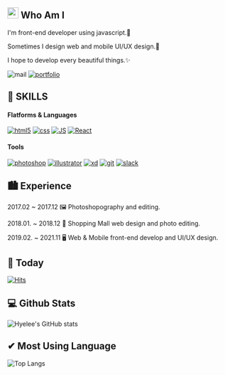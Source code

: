 
## <img src="https://user-images.githubusercontent.com/39701029/151747373-979e1875-9e4c-4b22-a727-5b4180077592.gif" width="25px"> Who Am I
I'm front-end developer using javascript.📑

Sometimes I design web and mobile UI/UX design.🎨


I hope to develop every beautiful things.✨

![mail](https://img.shields.io/badge/hlpark0209@gmail.com-EA4335?style=flat-square&logo=gmail&logoColor=white)   [![portfolio](https://img.shields.io/badge/www.hlpark0209.com-96588A?style=flat-square&logo=&logoColor=white)](https://hlpark0209.github.io/Portfolio/)  





## 💪 SKILLS
#### Flatforms & Languages

[![html5](https://img.shields.io/badge/HTML-E34F26?style=flat-square&logo=html5&logoColor=white)](github.com/Joowon0220/TODO-List)    [![css](https://img.shields.io/badge/CSS-1572B6?style=flat-square&logo=css3&logoColor=white)](github.com/Joowon0220/TODO-List)   [![JS](https://img.shields.io/badge/JavaScript-F7DF1E?style=flat-square&logo=JavaScript&logoColor=black)](github.com/Joowon0220/TODO-List)  [![React](https://img.shields.io/badge/React-61DAFB?style=flat-square&logo=react&logoColor=white)](github.com/Joowon0220/TODO-List)  


#### Tools
[![photoshop](https://img.shields.io/badge/Photoshop-31A8FF?style=flat-square&logo=adobephotoshop&logoColor=white)](github.com/Joowon0220/TODO-List)  [![illustrator](https://img.shields.io/badge/Illustrator-FF9A00?style=flat-square&logo=adobeillustrator&logoColor=white)](github.com/Joowon0220/TODO-List)  [![xd](https://img.shields.io/badge/XD-FF61F6?style=flat-square&logo=adobexd&logoColor=white)](github.com/Joowon0220/TODO-List) 
 [![git](https://img.shields.io/badge/Git-F05032?style=flat-square&logo=git&logoColor=white)](github.com/Joowon0220/TODO-List)  [![slack](https://img.shields.io/badge/Slack-4A154B?style=flat-square&logo=slack&logoColor=white)](github.com/Joowon0220/TODO-List)  



## 🏙 Experience
2017.02 ~ 2017.12 🖼  Photoshopography and editing.

2018.01. ~ 2018.12 👗  Shopping Mall web design and photo editing. 

2019.02. ~ 2021.11 🖥  Web & Mobile front-end develop and UI/UX design.






## 📆 Today
[![Hits](https://hits.seeyoufarm.com/api/count/incr/badge.svg?url=https%3A%2F%2Fgithub.com%2Fhlpark0209&count_bg=%23D163FF&title_bg=%23555555&icon=&icon_color=%23E7E7E7&title=hits&edge_flat=false)](https://hits.seeyoufarm.com)



## 💻 Github Stats

![Hyelee's GitHub stats](https://github-readme-stats.vercel.app/api?username=hlpark0209&show_icons=true&theme=default)



## ✔ Most Using Language
![Top Langs](https://github-readme-stats.vercel.app/api/top-langs/?username=hlpark0209&layout=compact&theme=vue)



